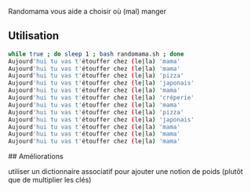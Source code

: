 Randomama vous aide a choisir où (mal) manger

## Utilisation

```bash
while true ; do sleep 1 ; bash randomama.sh ; done
Aujourd'hui tu vas t'étouffer chez (le|la) 'mama'
Aujourd'hui tu vas t'étouffer chez (le|la) 'mama'
Aujourd'hui tu vas t'étouffer chez (le|la) 'pizza'
Aujourd'hui tu vas t'étouffer chez (le|la) 'japonais'
Aujourd'hui tu vas t'étouffer chez (le|la) 'mama'
Aujourd'hui tu vas t'étouffer chez (le|la) 'créperie'
Aujourd'hui tu vas t'étouffer chez (le|la) 'mama'
Aujourd'hui tu vas t'étouffer chez (le|la) 'pizza'
Aujourd'hui tu vas t'étouffer chez (le|la) 'japonais'
Aujourd'hui tu vas t'étouffer chez (le|la) 'mama'
Aujourd'hui tu vas t'étouffer chez (le|la) 'mama'
Aujourd'hui tu vas t'étouffer chez (le|la) 'mama'
```

## Améliorations

utiliser un dictionnaire associatif pour ajouter une notion de poids (plutôt que de multiplier les clés) 
